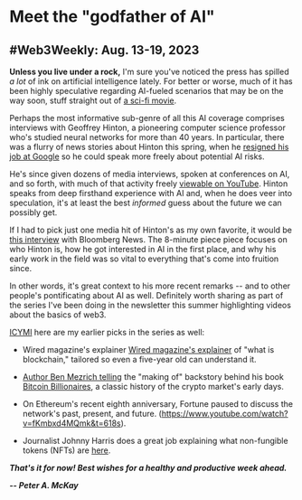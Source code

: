 # Meet the "godfather of AI"
## #Web3Weekly: Aug. 13-19, 2023

**Unless you live under a rock,** I'm sure you've noticed the press has spilled *a lot* of ink on artificial intelligence lately. For better or worse, much of it has been highly speculative regarding AI-fueled scenarios that may be on the way soon, stuff straight out of [a sci-fi movie](https://www.youtube.com/watch?v=dSIKBliboIo).

Perhaps the most informative sub-genre of all this AI coverage comprises interviews with Geoffrey Hinton, a pioneering computer science professor who's studied neural networks for more than 40 years. In particular, there was a flurry of news stories about Hinton this spring, when he [resigned his job at Google](https://www.bbc.com/news/world-us-canada-65452940) so he could speak more freely about potential AI risks.

He's since given dozens of media interviews, spoken at conferences on AI, and so forth, with much of that activity freely [viewable on YouTube](https://www.youtube.com/results?search_query=geoffrey+hinton). Hinton speaks from deep firsthand experience with AI and, when he does veer into speculation, it's at least the best *informed* guess about the future we can possibly get.

If I had to pick just one media hit of Hinton's as my own favorite, it would be [this interview](https://www.youtube.com/watch?v=l9RWTMNnvi4) with Bloomberg News. The 8-minute piece piece focuses on who Hinton is, how he got interested in AI in the first place, and why his early work in the field was so vital to everything that's come into fruition since.

In other words, it's great context to his more recent remarks -- and to other people's pontificating about AI as well. Definitely worth sharing as part of the series I've been doing in the newsletter this summer highlighting videos about the basics of web3.

[ICYMI](https://www.urbandictionary.com/define.php?term=icymi) here are my earlier picks in the series as well:

- Wired magazine's explainer [Wired magazine's explainer](https://www.youtube.com/watch?v=hYip_Vuv8J0&t=49s) of "what is blockchain," tailored so even a five-year old can understand it.

- [Author Ben Mezrich telling](https://www.youtube.com/watch?v=kN96Dgih3gI) the "making of" backstory behind his book [Bitcoin Billionaires](https://www.amazon.com/Bitcoin-Billionaires-Genius-Betrayal-Redemption/dp/1250217741/ref=tmm_hrd_swatch_0?_encoding=UTF8&sr=8-1), a classic history of the crypto market's early days.

- On Ethereum's recent eighth anniversary, Fortune paused to discuss the network's past, present, and future. (https://www.youtube.com/watch?v=fKmbxd4MQmk&t=618s). <!-- In less than 15 minutes, reporter Rosemarie Miller covers a *lot* of ground about the platform's history and its future through her chat with blockchain entrepreneur Jamiel Shiekh. -->

- Journalist Johnny Harris does a great job explaining what non-fungible tokens (NFTs) are [here](https://www.youtube.com/watch?v=Oz9zw7-_vhM).

_**That's it for now! Best wishes for a healthy and productive week ahead.**_  

_**-- Peter A. McKay**_
